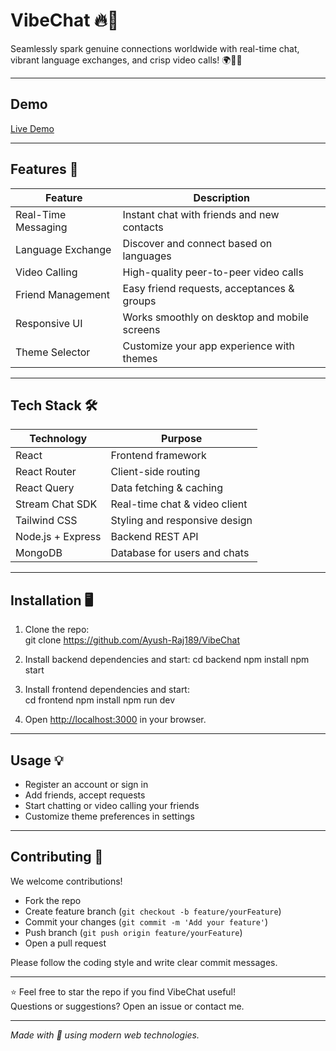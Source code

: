 # VibeChat 🔥💬

Seamlessly spark genuine connections worldwide with real-time chat, vibrant language exchanges, and crisp video calls! 🌍🎥✨

---

## Demo

[Live Demo](https://vibechat-2hyj.onrender.com/)  

---

## Features 🚀

| Feature                | Description                                  |
|------------------------|----------------------------------------------|
| Real-Time Messaging    | Instant chat with friends and new contacts  |
| Language Exchange      | Discover and connect based on languages      |
| Video Calling          | High-quality peer-to-peer video calls        |
| Friend Management      | Easy friend requests, acceptances & groups   |
| Responsive UI          | Works smoothly on desktop and mobile screens |
| Theme Selector         | Customize your app experience with themes    |

---

## Tech Stack 🛠️

| Technology         | Purpose                       |
|--------------------|-------------------------------|
| React              | Frontend framework            |
| React Router       | Client-side routing           |
| React Query        | Data fetching & caching       |
| Stream Chat SDK    | Real-time chat & video client |
| Tailwind CSS       | Styling and responsive design |
| Node.js + Express  | Backend REST API              |
| MongoDB            | Database for users and chats  |

---

## Installation 🖥️

1. Clone the repo:  
git clone https://github.com/Ayush-Raj189/VibeChat

2. Install backend dependencies and start:
   cd backend
   npm install
   npm start

3. Install frontend dependencies and start:  
  cd frontend
  npm install
  npm run dev

4. Open [http://localhost:3000](http://localhost:3000) in your browser.

---

## Usage 💡

- Register an account or sign in  
- Add friends, accept requests  
- Start chatting or video calling your friends  
- Customize theme preferences in settings  

---

## Contributing 🤝

We welcome contributions!  
- Fork the repo  
- Create feature branch (`git checkout -b feature/yourFeature`)  
- Commit your changes (`git commit -m 'Add your feature'`)  
- Push branch (`git push origin feature/yourFeature`)  
- Open a pull request  

Please follow the coding style and write clear commit messages.

---

⭐️ Feel free to star the repo if you find VibeChat useful!  
Questions or suggestions? Open an issue or contact me.

---

*Made with 💙 using modern web technologies.*
